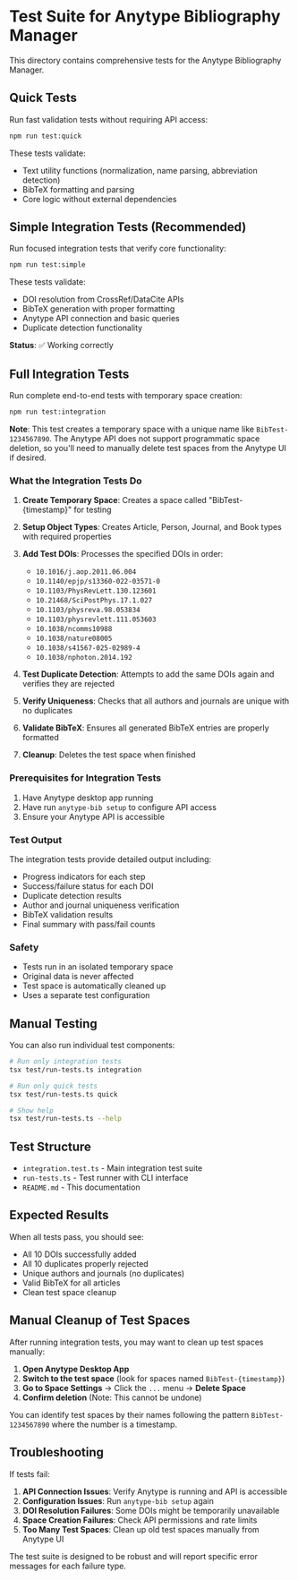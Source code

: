 # Test Suite for Anytype Bibliography Manager

This directory contains comprehensive tests for the Anytype Bibliography Manager.

## Quick Tests

Run fast validation tests without requiring API access:

```bash
npm run test:quick
```

These tests validate:
- Text utility functions (normalization, name parsing, abbreviation detection)
- BibTeX formatting and parsing
- Core logic without external dependencies

## Simple Integration Tests (Recommended)

Run focused integration tests that verify core functionality:

```bash
npm run test:simple
```

These tests validate:
- DOI resolution from CrossRef/DataCite APIs
- BibTeX generation with proper formatting
- Anytype API connection and basic queries
- Duplicate detection functionality

**Status**: ✅ Working correctly

## Full Integration Tests

Run complete end-to-end tests with temporary space creation:

```bash
npm run test:integration
```

**Note**: This test creates a temporary space with a unique name like `BibTest-1234567890`. The Anytype API does not support programmatic space deletion, so you'll need to manually delete test spaces from the Anytype UI if desired.

### What the Integration Tests Do

1. **Create Temporary Space**: Creates a space called "BibTest-{timestamp}" for testing
2. **Setup Object Types**: Creates Article, Person, Journal, and Book types with required properties
3. **Add Test DOIs**: Processes the specified DOIs in order:
   - `10.1016/j.aop.2011.06.004`
   - `10.1140/epjp/s13360-022-03571-0`
   - `10.1103/PhysRevLett.130.123601`
   - `10.21468/SciPostPhys.17.1.027`
   - `10.1103/physreva.98.053834`
   - `10.1103/physrevlett.111.053603`
   - `10.1038/ncomms10988`
   - `10.1038/nature08005`
   - `10.1038/s41567-025-02989-4`
   - `10.1038/nphoton.2014.192`

4. **Test Duplicate Detection**: Attempts to add the same DOIs again and verifies they are rejected
5. **Verify Uniqueness**: Checks that all authors and journals are unique with no duplicates
6. **Validate BibTeX**: Ensures all generated BibTeX entries are properly formatted
7. **Cleanup**: Deletes the test space when finished

### Prerequisites for Integration Tests

1. Have Anytype desktop app running
2. Have run `anytype-bib setup` to configure API access
3. Ensure your Anytype API is accessible

### Test Output

The integration tests provide detailed output including:
- Progress indicators for each step
- Success/failure status for each DOI
- Duplicate detection results
- Author and journal uniqueness verification
- BibTeX validation results
- Final summary with pass/fail counts

### Safety

- Tests run in an isolated temporary space
- Original data is never affected
- Test space is automatically cleaned up
- Uses a separate test configuration

## Manual Testing

You can also run individual test components:

```bash
# Run only integration tests
tsx test/run-tests.ts integration

# Run only quick tests
tsx test/run-tests.ts quick

# Show help
tsx test/run-tests.ts --help
```

## Test Structure

- `integration.test.ts` - Main integration test suite
- `run-tests.ts` - Test runner with CLI interface
- `README.md` - This documentation

## Expected Results

When all tests pass, you should see:
- All 10 DOIs successfully added
- All 10 duplicates properly rejected
- Unique authors and journals (no duplicates)
- Valid BibTeX for all articles
- Clean test space cleanup

## Manual Cleanup of Test Spaces

After running integration tests, you may want to clean up test spaces manually:

1. **Open Anytype Desktop App**
2. **Switch to the test space** (look for spaces named `BibTest-{timestamp}`)
3. **Go to Space Settings** → Click the `...` menu → **Delete Space**
4. **Confirm deletion** (Note: This cannot be undone)

You can identify test spaces by their names following the pattern `BibTest-1234567890` where the number is a timestamp.

## Troubleshooting

If tests fail:

1. **API Connection Issues**: Verify Anytype is running and API is accessible
2. **Configuration Issues**: Run `anytype-bib setup` again
3. **DOI Resolution Failures**: Some DOIs might be temporarily unavailable
4. **Space Creation Failures**: Check API permissions and rate limits
5. **Too Many Test Spaces**: Clean up old test spaces manually from Anytype UI

The test suite is designed to be robust and will report specific error messages for each failure type.